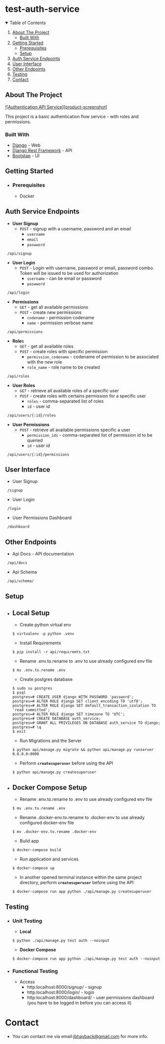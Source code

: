 # test-auth-service

<!-- TABLE OF CONTENTS -->
<details open="open">
  <summary>Table of Contents</summary>
  <ol>
    <li>
      <a href="#about-the-project">About The Project</a>
      <ul>
        <li><a href="#built-with">Built With</a></li>
      </ul>
    </li>
    <li>
      <a href="#getting-started">Getting Started</a>
      <ul>
        <li><a href="#prerequisites">Prerequisites</a></li>
        <li><a href="#setup">Setup</a></li>
      </ul>
    </li>
    <li><a href="#auth-service-endpoints">Auth Service Endpoints</a></li>
    <li><a href="#sser-nterface">User Interface</a></li>
    <li><a href="#other-endpoints">Other Endpoints</a></li>
    <li><a href="#testing">Testing</a></li>
    <li><a href="#contact">Contact</a></li>
  </ol>
</details>


## About The Project

[![Authentication API Service][product-screenshot]](https://example.com)

This project is a basic authentication flow service - with roles and permissions.

### Built With
* [Django](https://www.djangoproject.com/) - Web
* [Django Rest Framework](https://www.django-rest-framework.org/) - API
* [Bootstap](https://getbootstrap.com/) - UI

## Getting Started
- ### Prerequisites
    * Docker

## Auth Service Endpoints
 - **User Signup**
    * `POST` - signup with a username, password and an email
        * `username`
        * `email`
        * `paswword`
 ```
  /api/signup
 ```
 - **User Login**
    * `POST` - Login with username, password or email, password combo. Token will be issued to be used for authorization
        * `username` - can be email or password
        * `paswword`
 ```
  /api/login
 ```
  - **Permissions**
    * `GET` - get all available permissions
    * `POST` - create new permissions
        * `codename` - permission codename
        * `name` - permission verbose name
 ```
  /api/permissions
 ```
- **Role**s
    * `GET` - get all available roles
    * `POST` - create roles with specific permission
        * `permission_codename` - codename of permission to be associated with the new role
        * `role_name` - role name to be created
 ```
  /api/roles
 ```
- **User Roles**
    * `GET` - retrieve all available roles of a specific user
    * `POST` - create roles with certains permission for a specific user
        * `roles` - comma-separated list of roles
        * `id` - user id
 ```
  /api/users/{:id}/roles
 ```
- **User Permissions**
    * `POST` - retrieve all available permissions specific a user
        * `permission_ids` - comma-separated list of permission id to be queried
        * `id` - user id
 ```
  /api/users/{:id}/permissions
 ```

 ## User Interface
 - User Signup
 ```
  /signup
 ```
 - User Login
 ```
  /login
 ```
  - User Permissions Dashboard
 ```
  /dashboard
 ```

## Other Endpoints
 - Api Docs - API documentation
 ```
  /api/docs
 ```
 - Api Schema
 ```
  /api/schema/
 ```

## Setup
- ## Local Setup
    - Create python virtual env
    ```
    $ virtualenv -p python .venv
    ```
    - Install Requirements
    ```
    $ pip install -r api/requiremts.txt
    ```
    - Rename .env.to.rename to .env to use already configured env file
    ```
    $ mv .env.to.rename .env
    ```
    - Create postgres database
    ```
    $ sudo su postgres
    $ psql
    postgres=# CREATE USER django WITH PASSWORD 'password';
    postgres=# ALTER ROLE django SET client_encoding TO 'utf8';
    postgres=# ALTER ROLE django SET default_transaction_isolation TO 'read committed';
    postgres=# ALTER ROLE django SET timezone TO 'UTC';
    postgres=# CREATE DATABASE auth_service;
    postgres=# GRANT ALL PRIVILEGES ON DATABASE auth_service TO django;
    postgres=# \q
    $ exit
    ```
    - Run Migrations and the Server
    ```
    $ python api/manage.py migrate && python api/manage.py runserver 0.0.0.0:8000
    ```
    - Perform **`createsuperuser`** before using the API
    ```
    $ python api/manage.py createsuperuser
    ```

- ## Docker Compose Setup
    - Rename .env.to.rename to .env to use already configured env file
    ```
    $ mv .env.to.rename .env
    ```
    - Rename .docker-env.to.rename to .docker-env to use already configured docker-env file
    ```
    $ mv .docker-env.to.rename .docker-env
    ```
    - Build app
    ```
    $ docker-compose build
    ```
    - Run application and services
    ```
    $ docker-compose up
    ```
    - In another opened terminal instance within the same project directory, perform **`createsuperuser`** before using the API
    ```
    $ docker-compose run app python ./api/manage.py createsuperuser
    ```

 ## Testing
 - ### Unit Testing
    - **Local**
    ```
    $ python ./api/manage.py test auth --noinput
    ```
    - **Docker Compose**
    ```
    $ docker-compose run app python ./api/manage.py test auth --noinput
    ```
- ### Functional Testing
    - Access
        * http:localhost:8000/signup/ - signup
        * http:localhost:8000/login/ - login
        * http:localhost:8000/dashboard/ - user permissions dashboard (you have to be logged in before you can access it)

 # Contact
- You can contact me via email:jbhayback@gmail.com for more info.
